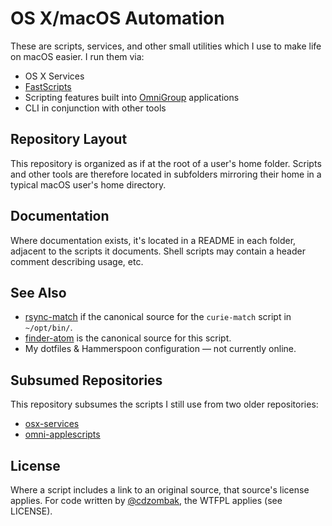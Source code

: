 # OS X/macOS Automation

These are scripts, services, and other small utilities which I use to make life on macOS easier. I run them via:

* OS X Services
* [FastScripts](https://red-sweater.com/fastscripts/)
* Scripting features built into [OmniGroup](https://www.omnigroup.com/) applications
* CLI in conjunction with other tools

## Repository Layout

This repository is organized as if at the root of a user's home folder. Scripts and other tools are therefore located in subfolders mirroring their home in a typical macOS user's home directory.

## Documentation

Where documentation exists, it's located in a README in each folder, adjacent to the scripts it documents. Shell scripts may contain a header comment describing usage, etc.

## See Also

* [rsync-match](https://github.com/cdzombak/rsync-match) if the canonical source for the `curie-match` script in `~/opt/bin/`.
* [finder-atom](https://github.com/cdzombak/finder-atom) is the canonical source for this script.
* My dotfiles & Hammerspoon configuration — not currently online.

## Subsumed Repositories

This repository subsumes the scripts I still use from two older repositories:

* [osx-services](https://github.com/cdzombak/osx-services)
* [omni-applescripts](https://github.com/cdzombak/omni-applescripts)

## License

Where a script includes a link to an original source, that source's license applies. For code written by [@cdzombak](https://github.com/cdzombak/), the WTFPL applies (see LICENSE).
